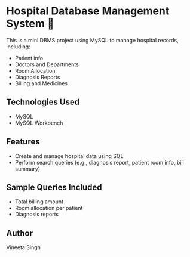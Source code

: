 # Hospital Database Management System 🏥

This is a mini DBMS project using MySQL to manage hospital records, including:

- Patient info
- Doctors and Departments
- Room Allocation
- Diagnosis Reports
- Billing and Medicines

## Technologies Used
- MySQL
- MySQL Workbench

## Features
- Create and manage hospital data using SQL
- Perform search queries (e.g., diagnosis report, patient room info, bill summary)

## Sample Queries Included
- Total billing amount
- Room allocation per patient
- Diagnosis reports

## Author
Vineeta Singh
